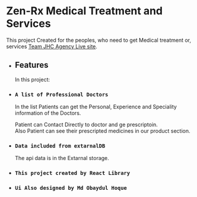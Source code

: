 # Zen-Rx Medical Treatment and Services

This project Created for the peoples, who need to get Medical treatment or, services [Team JHC Agency Live site](https://zenrx-294ec.firebaseapp.com/).

+ ## Features
   In this project:  

+ ### `A list of Professional Doctors`
   In the list Patients can get the Personal, Experience and Speciality information of the Doctors.  

   Patient can Contact Directly to doctor and ge prescriptoin.  
   Also Patient can see their prescripted medicines in our product section.  

+ ### `Data included from extarnalDB`
   The api data is in the Extarnal storage.

+ ### `This project created by React Library`

+ ### `Ui Also designed by Md Obaydul Hoque`